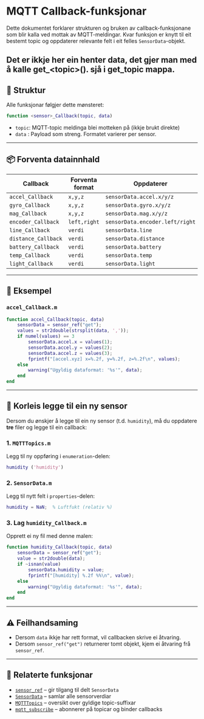 
# MQTT Callback-funksjonar

Dette dokumentet forklarer strukturen og bruken av callback-funksjonane som blir kalla ved mottak av MQTT-meldingar. Kvar funksjon er knytt til eit bestemt topic og oppdaterer relevante felt i eit felles `SensorData`-objekt.

Det er ikkje her ein henter data, det gjer man med å kalle get_\<topic\>().
sjå i get_topic mappa.
---

## 📐 Struktur

Alle funksjonar følgjer dette mønsteret:

```matlab
function <sensor>_Callback(topic, data)
````

* `topic`: MQTT-topic meldinga blei motteken på (ikkje brukt direkte)
* `data` : Payload som streng. Formatet varierer per sensor.

---

## 📦 Forventa datainnhald

| Callback            | Forventa format | Oppdaterer                      |
| ------------------- | --------------- | ------------------------------- |
| `accel_Callback`    | `x,y,z`         | `sensorData.accel.x/y/z`        |
| `gyro_Callback`     | `x,y,z`         | `sensorData.gyro.x/y/z`         |
| `mag_Callback`      | `x,y,z`         | `sensorData.mag.x/y/z`          |
| `encoder_Callback`  | `left,right`    | `sensorData.encoder.left/right` |
| `line_Callback`     | `verdi`         | `sensorData.line`               |
| `distance_Callback` | `verdi`         | `sensorData.distance`           |
| `battery_Callback`  | `verdi`         | `sensorData.battery`            |
| `temp_Callback`     | `verdi`         | `sensorData.temp`               |
| `light_Callback`    | `verdi`         | `sensorData.light`              |

---

## 🧪 Eksempel

### `accel_Callback.m`

```matlab
function accel_Callback(topic, data)
    sensorData = sensor_ref("get");
    values = str2double(strsplit(data, ','));
    if numel(values) == 3
        sensorData.accel.x = values(1);
        sensorData.accel.y = values(2);
        sensorData.accel.z = values(3);
        fprintf("[accel.xyz] x=%.2f, y=%.2f, z=%.2f\n", values);
    else
        warning("Ugyldig dataformat: '%s'", data);
    end
end
```

---

## 🧩 Korleis legge til ein ny sensor

Dersom du ønskjer å legge til ein ny sensor (t.d. `humidity`), må du oppdatere **tre** filer og legge til ein callback:

### 1. `MQTTTopics.m`

Legg til ny oppføring i `enumeration`-delen:

```matlab
humidity ('humidity')
```

### 2. `SensorData.m`

Legg til nytt felt i `properties`-delen:

```matlab
humidity = NaN;  % Luftfukt (relativ %)
```

### 3. Lag `humidity_Callback.m`

Opprett ei ny fil med denne malen:

```matlab
function humidity_Callback(topic, data)
    sensorData = sensor_ref("get");
    value = str2double(data);
    if ~isnan(value)
        sensorData.humidity = value;
        fprintf("[humidity] %.2f %%\n", value);
    else
        warning("Ugyldig dataformat: '%s'", data);
    end
end
```

---

## ⚠️ Feilhandsaming

* Dersom `data` ikkje har rett format, vil callbacken skrive ei åtvaring.
* Dersom `sensor_ref("get")` returnerer tomt objekt, kjem ei åtvaring frå `sensor_ref`.

---

## 🔗 Relaterte funksjonar

* [`sensor_ref`](../sensor_ref.m) – gir tilgang til delt `SensorData`
* [`SensorData`](../SensorData.m) – samlar alle sensorverdiar
* [`MQTTTopics`](../MQTTTopics.m) – oversikt over gyldige topic-suffixar
* [`mqtt_subscribe`](../mqtt_subscribe.m) – abonnerer på topicar og binder callbacks
